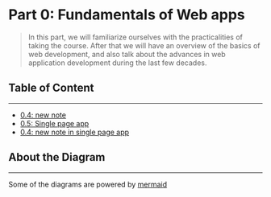 # Part 0: Fundamentals of Web apps

> In this part, we will familiarize ourselves with the practicalities of taking the course. After that we will have an overview of the basics of web development, and also talk about the advances in web application development during the last few decades.

## Table of Content

---

- [0.4: new note](https://github.com/cunbex/Fullstackopen-Exercises/blob/main/Part0/New-note-diagram.md)
- [0.5: Single page app](https://github.com/cunbex/Fullstackopen-Exercises/blob/main/Part0/Single-page-app-diagram.md)
- [0.4: new note in single page app](https://github.com/cunbex/Fullstackopen-Exercises/blob/main/Part0/New-note-in-Single-page-app-diagram.md)

## About the Diagram

---

Some of the diagrams are powered by [mermaid](https://github.com/mermaid-js/mermaid)
